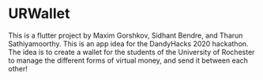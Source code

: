 # URWallet

This is a flutter project by Maxim Gorshkov, Sidhant Bendre, and Tharun Sathiyamoorthy. This is an app idea for the DandyHacks 2020 hackathon. The idea is to create a wallet for the students of the University of Rochester to manage the different forms of virtual money, and send it between each other!
